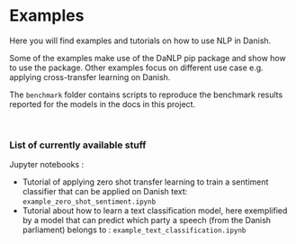 Examples
========

Here you will find examples and tutorials on how to use NLP in Danish.

Some of the examples make use of the DaNLP pip package and show how to use the 
package. Other examples focus on different use case e.g. applying cross-transfer 
learning on Danish. 

The `benchmark` folder contains scripts to reproduce the benchmark results reported for the models in the docs in this project. 

​     

### List of currently available stuff

Jupyter notebooks : 
- Tutorial of applying zero shot transfer learning to train a sentiment 
   classifier that can be applied on Danish text:
   `example_zero_shot_sentiment.ipynb`
- Tutorial about how to learn a text classification model, here exemplified by a model that can predict which party a speech (from the Danish parliament) belongs to : `example_text_classification.ipynb`
   
